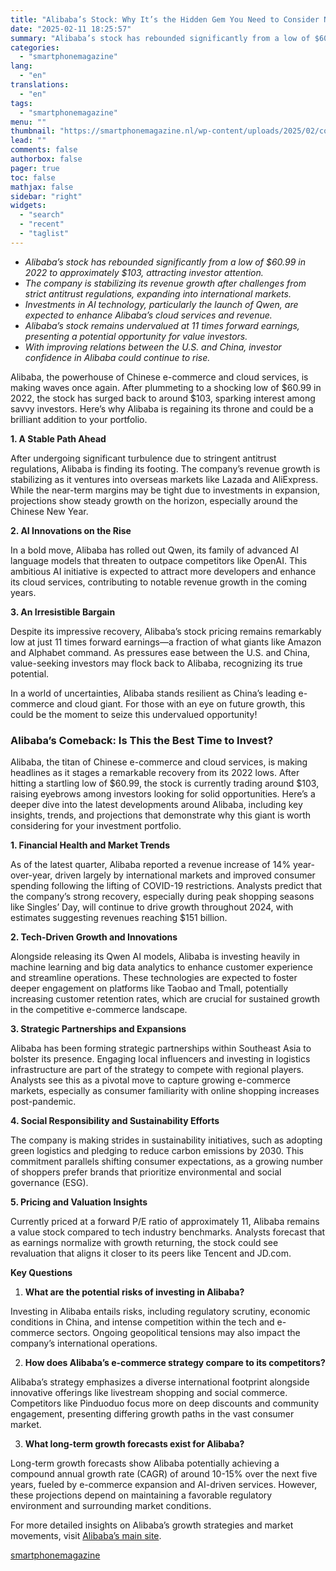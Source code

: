 ```yaml
---
title: "Alibaba’s Stock: Why It’s the Hidden Gem You Need to Consider Now"
date: "2025-02-11 18:25:57"
summary: "Alibaba’s stock has rebounded significantly from a low of $60.99 in 2022 to approximately $103, attracting investor attention.The company is stabilizing its revenue growth after challenges from strict antitrust regulations, expanding into international markets.Investments in AI technology, particularly the launch of Qwen, are expected to enhance Alibaba’s cloud services and..."
categories:
  - "smartphonemagazine"
lang:
  - "en"
translations:
  - "en"
tags:
  - "smartphonemagazine"
menu: ""
thumbnail: "https://smartphonemagazine.nl/wp-content/uploads/2025/02/compressed_img-vjIvr2N2W8FEQY7w6NvanpfR-480x384.png"
lead: ""
comments: false
authorbox: false
pager: true
toc: false
mathjax: false
sidebar: "right"
widgets:
  - "search"
  - "recent"
  - "taglist"
---
```


* *Alibaba’s stock has rebounded significantly from a low of $60.99 in 2022 to approximately $103, attracting investor attention.*
* *The company is stabilizing its revenue growth after challenges from strict antitrust regulations, expanding into international markets.*
* *Investments in AI technology, particularly the launch of Qwen, are expected to enhance Alibaba’s cloud services and revenue.*
* *Alibaba’s stock remains undervalued at 11 times forward earnings, presenting a potential opportunity for value investors.*
* *With improving relations between the U.S. and China, investor confidence in Alibaba could continue to rise.*

Alibaba, the powerhouse of Chinese e-commerce and cloud services, is making waves once again. After plummeting to a shocking low of $60.99 in 2022, the stock has surged back to around $103, sparking interest among savvy investors. Here’s why Alibaba is regaining its throne and could be a brilliant addition to your portfolio.

**1. A Stable Path Ahead**  

After undergoing significant turbulence due to stringent antitrust regulations, Alibaba is finding its footing. The company’s revenue growth is stabilizing as it ventures into overseas markets like Lazada and AliExpress. While the near-term margins may be tight due to investments in expansion, projections show steady growth on the horizon, especially around the Chinese New Year.

**2. AI Innovations on the Rise**  

In a bold move, Alibaba has rolled out Qwen, its family of advanced AI language models that threaten to outpace competitors like OpenAI. This ambitious AI initiative is expected to attract more developers and enhance its cloud services, contributing to notable revenue growth in the coming years.

**3. An Irresistible Bargain**  

Despite its impressive recovery, Alibaba’s stock pricing remains remarkably low at just 11 times forward earnings—a fraction of what giants like Amazon and Alphabet command. As pressures ease between the U.S. and China, value-seeking investors may flock back to Alibaba, recognizing its true potential.

In a world of uncertainties, Alibaba stands resilient as China’s leading e-commerce and cloud giant. For those with an eye on future growth, this could be the moment to seize this undervalued opportunity!

### Alibaba’s Comeback: Is This the Best Time to Invest?

Alibaba, the titan of Chinese e-commerce and cloud services, is making headlines as it stages a remarkable recovery from its 2022 lows. After hitting a startling low of $60.99, the stock is currently trading around $103, raising eyebrows among investors looking for solid opportunities. Here’s a deeper dive into the latest developments around Alibaba, including key insights, trends, and projections that demonstrate why this giant is worth considering for your investment portfolio.

**1. Financial Health and Market Trends**  

As of the latest quarter, Alibaba reported a revenue increase of 14% year-over-year, driven largely by international markets and improved consumer spending following the lifting of COVID-19 restrictions. Analysts predict that the company’s strong recovery, especially during peak shopping seasons like Singles’ Day, will continue to drive growth throughout 2024, with estimates suggesting revenues reaching $151 billion.

**2. Tech-Driven Growth and Innovations**  

Alongside releasing its Qwen AI models, Alibaba is investing heavily in machine learning and big data analytics to enhance customer experience and streamline operations. These technologies are expected to foster deeper engagement on platforms like Taobao and Tmall, potentially increasing customer retention rates, which are crucial for sustained growth in the competitive e-commerce landscape.

**3. Strategic Partnerships and Expansions**  

Alibaba has been forming strategic partnerships within Southeast Asia to bolster its presence. Engaging local influencers and investing in logistics infrastructure are part of the strategy to compete with regional players. Analysts see this as a pivotal move to capture growing e-commerce markets, especially as consumer familiarity with online shopping increases post-pandemic.

**4. Social Responsibility and Sustainability Efforts**  

The company is making strides in sustainability initiatives, such as adopting green logistics and pledging to reduce carbon emissions by 2030. This commitment parallels shifting consumer expectations, as a growing number of shoppers prefer brands that prioritize environmental and social governance (ESG).

**5. Pricing and Valuation Insights**  

Currently priced at a forward P/E ratio of approximately 11, Alibaba remains a value stock compared to tech industry benchmarks. Analysts forecast that as earnings normalize with growth returning, the stock could see revaluation that aligns it closer to its peers like Tencent and JD.com.

**Key Questions**

1. **What are the potential risks of investing in Alibaba?**  

Investing in Alibaba entails risks, including regulatory scrutiny, economic conditions in China, and intense competition within the tech and e-commerce sectors. Ongoing geopolitical tensions may also impact the company’s international operations.

2. **How does Alibaba’s e-commerce strategy compare to its competitors?**  

Alibaba’s strategy emphasizes a diverse international footprint alongside innovative offerings like livestream shopping and social commerce. Competitors like Pinduoduo focus more on deep discounts and community engagement, presenting differing growth paths in the vast consumer market.

3. **What long-term growth forecasts exist for Alibaba?**  

Long-term growth forecasts show Alibaba potentially achieving a compound annual growth rate (CAGR) of around 10-15% over the next five years, fueled by e-commerce expansion and AI-driven services. However, these projections depend on maintaining a favorable regulatory environment and surrounding market conditions.

For more detailed insights on Alibaba’s growth strategies and market movements, visit [Alibaba’s main site](https://www.alibaba.com).

[smartphonemagazine](https://smartphonemagazine.nl/en/2025/02/11/alibabas-stock-why-its-the-hidden-gem-you-need-to-consider-now/)

